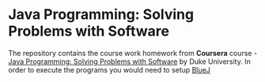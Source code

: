 # Java Programming: Solving Problems with Software
The repository contains the course work homework from **Coursera** course - [Java Programming: Solving Problems with Software](https://www.coursera.org/learn/cs-programming-java) by Duke University.
In order to execute the programs you would need to setup [BlueJ](https://www.dukelearntoprogram.com//downloads/bluej.php)
